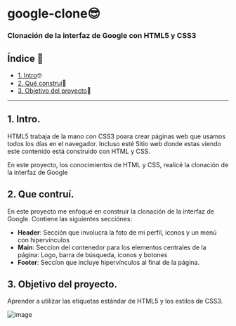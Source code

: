 # google-clone😎

### Clonación de la interfaz de Google con HTML5 y CSS3

## Índice 📖

* [1. Intro]([https://github.com/ElizabethOchoa2000/google-clone/blob/main/README.md#](https://github.com/ElizabethOchoa2000/google-clone/blob/main/README.md#1-intro))🤓
* [2. Qué construí]([https://github.com/ElizabethOchoa2000/google-clone/blob/main/README.md#](https://github.com/ElizabethOchoa2000/google-clone/blob/main/README.md#2-que-contru%C3%AD))🤔
* [3. Objetivo del proyecto]([https://github.com/ElizabethOchoa2000/google-clone/blob/main/README.md#](https://github.com/ElizabethOchoa2000/google-clone/blob/main/README.md#3-objetivo-del-proyecto))🥳

****

## 1. Intro.
HTML5 trabaja de la mano con CSS3 poara crear páginas web que usamos todos los días en el navegador. Incluso esté Sitio web donde estas viendo este contenido está construido con HTML y CSS.

En este proyecto, los conocimientos de HTML y CSS, realicé la clonación de la interfaz de Google  

## 2. Que contruí.
En este proyecto me enfoqué en construir la clonación de la interfaz de Google. 
Contiene las siguientes secciónes: 

* **Header**: Sección que involucra la foto de mi perfil, iconos y un menú con hipervínculos
* **Main**: Seccíon del contenedor para los elementos centrales de la página: Logo, barra de búsqueda, iconos y botones 
*  **Footer**: Seccíon que incluye hipervínculos al final de la página.

## 3. Objetivo del proyecto.
Aprender a utilizar las etiquetas estándar de HTML5 y los estilos de CSS3.

![image](https://user-images.githubusercontent.com/109162656/236977612-8cbd0ee8-0e03-4916-a6af-e5b41d0375d7.png)
